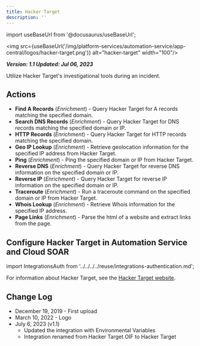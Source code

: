 ```yaml
---
title: Hacker Target
description: ''
---
```

import useBaseUrl from '@docusaurus/useBaseUrl';

<img src={useBaseUrl('/img/platform-services/automation-service/app-central/logos/hacker-target.png')} alt="hacker-target" width="100"/>

***Version: 1.1
Updated: Jul 06, 2023***

Utilize Hacker Target's investigational tools during an incident.

## Actions

* **Find A Records** (*Enrichment*) - Query Hacker Target for A records matching the specified domain.
* **Search DNS Records** (*Enrichment*) - Query Hacker Target for DNS records matching the specified domain or IP.
* **HTTP Records** (*Enrichment*) - Query Hacker Target for HTTP records matching the specified domain.
* **Geo IP Lookup** (*Enrichment*) - Retrieve geolocation information for the specified IP address from Hacker Target.
* **Ping** (*Enrichment*) - Ping the specified domain or IP from Hacker Target.
* **Reverse DNS** (*Enrichment*) - Query Hacker Target for reverse DNS information on the specified domain or IP.
* **Reverse IP** (*Enrichment*) - Query Hacker Target for reverse IP information on the specified domain or IP.
* **Traceroute** (*Enrichment*) - Run a traceroute command on the specified domain or IP from Hacker Target.
* **Whois Lookup** (*Enrichment*) - Retrieve Whois information for the specified IP address.
* **Page Links** (*Enrichment*) - Parse the html of a website and extract links from the page.

## Configure Hacker Target in Automation Service and Cloud SOAR

import IntegrationsAuth from '../../../../reuse/integrations-authentication.md';

<IntegrationsAuth/>

For information about Hacker Target, see the [Hacker Target website](https://hackertarget.com/).

## Change Log

* December 19, 2019 - First upload
* March 10, 2022 - Logo
* July 6, 2023 (v1.1)
	+ Updated the integration with Environmental Variables
	+ Integration renamed from Hacker Target OIF to Hacker Target
